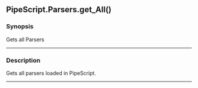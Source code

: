 PipeScript.Parsers.get_All()
----------------------------

### Synopsis
Gets all Parsers

---

### Description

Gets all parsers loaded in PipeScript.

---
